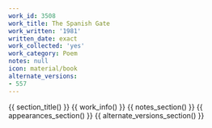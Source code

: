```yaml
---
work_id: 3508
work_title: The Spanish Gate
work_written: '1981'
written_date: exact
work_collected: 'yes'
work_category: Poem
notes: null
icon: material/book
alternate_versions:
- 557
---
```


{{ section_title() }}
{{ work_info() }}
{{ notes_section() }}
{{ appearances_section() }}
{{ alternate_versions_section() }}